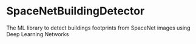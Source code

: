 # SpaceNetBuildingDetector
The ML library to detect buildings footprints from SpaceNet images using Deep Learning Networks
